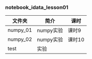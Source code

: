 ### notebook_idata_lesson01

|文件夹|简介|课时|
|---|---|---|
|numpy_01|numpy实验|课时9|
|numpy_02|numpy实验|课时10|
|test|实验||